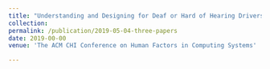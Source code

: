 ```yaml
---
title: "Understanding and Designing for Deaf or Hard of Hearing Drivers on Uber - conditionally accepted - " 
collection: 
permalink: /publication/2019-05-04-three-papers
date: 2019-00-00
venue: 'The ACM CHI Conference on Human Factors in Computing Systems'

---
```

